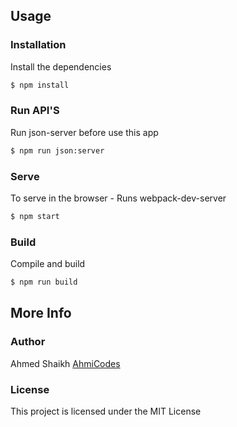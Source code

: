 ## Usage

### Installation

Install the dependencies

```sh
$ npm install
```

### Run API'S
Run json-server before use this app

```sh
$ npm run json:server
```

### Serve
To serve in the browser  - Runs webpack-dev-server

```sh
$ npm start
```

### Build
Compile and build

```sh
$ npm run build
```

## More Info

### Author

Ahmed Shaikh
[AhmiCodes](https://github.com/N2SPARTAN)

### License

This project is licensed under the MIT License
